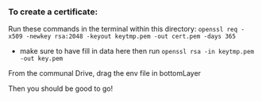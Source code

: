 ### To create a certificate:
Run these commands in the terminal within this directory:
`openssl req -x509 -newkey rsa:2048 -keyout keytmp.pem -out cert.pem -days 365`
- make sure to have fill in data here
then run 
`openssl rsa -in keytmp.pem -out key.pem`

From the communal Drive, drag the env file in bottomLayer

Then you should be good to go!